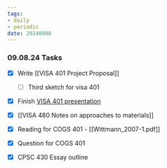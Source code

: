 ```yaml
---
tags:
- daily
- periodic
date: 20240908
---
```



### 09.08.24 Tasks 
- [x] Write [[VISA 401 Project Proposal]] 
	- [ ] Third sketch for visa 401
- [x] Finish [VISA 401 presentation](https://docs.google.com/presentation/d/10b12Q1EhdTwTwqTTjVp5EsorLF4fvEwjaODpRjK2Sp4/edit#slide=id.p)
- [x] [[VISA 480 Notes on approaches to materials]] 
- [x] Reading for COGS 401 - [[Wittmann_2007-1.pdf]]
- [x] Question for COGS 401
- [x] CPSC 430 Essay outline  

